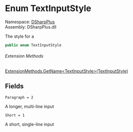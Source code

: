 # Enum TextInputStyle

Namespace: [DSharpPlus](DSharpPlus.md)  
Assembly: DSharpPlus.dll

The style for a <xref href="DSharpPlus.Entities.TextInputComponent" data-throw-if-not-resolved="false"></xref>

```csharp
public enum TextInputStyle
```

###### Extension Methods

[ExtensionMethods.GetName<TextInputStyle\>\(TextInputStyle\)](DSharpPlus.SlashCommands.ExtensionMethods.md\#DSharpPlus\_SlashCommands\_ExtensionMethods\_GetName\_\_1\_\_\_0\_)

## Fields

`Paragraph = 2` 

A longer, multi-line input

`Short = 1` 

A short, single-line input

